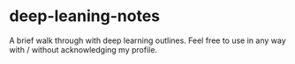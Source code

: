 # deep-leaning-notes
A brief walk through with deep learning outlines. Feel free to use in any way with / without acknowledging my profile.
